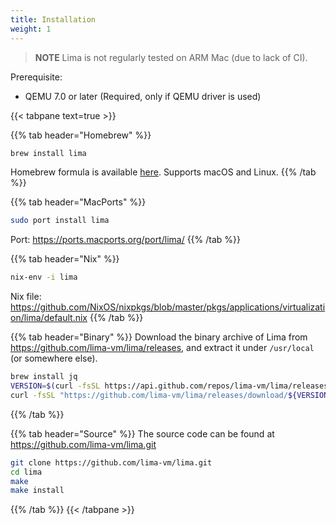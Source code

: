 ```yaml
---
title: Installation
weight: 1
---
```

> **NOTE**
> Lima is not regularly tested on ARM Mac (due to lack of CI).

Prerequisite:

- QEMU 7.0 or later (Required, only if QEMU driver is used)

{{< tabpane text=true >}}

{{% tab header="Homebrew" %}}
```bash
brew install lima
```

Homebrew formula is available [here](https://github.com/Homebrew/homebrew-core/blob/master/Formula/l/lima.rb).
Supports macOS and Linux.
{{% /tab %}}

{{% tab header="MacPorts" %}}
```bash
sudo port install lima
```

Port: <https://ports.macports.org/port/lima/>
{{% /tab %}}

{{% tab header="Nix" %}}
```bash
nix-env -i lima
```

Nix file: <https://github.com/NixOS/nixpkgs/blob/master/pkgs/applications/virtualization/lima/default.nix>
{{% /tab %}}

{{% tab header="Binary" %}}
Download the binary archive of Lima from <https://github.com/lima-vm/lima/releases>, 
and extract it under `/usr/local` (or somewhere else). 

```bash
brew install jq
VERSION=$(curl -fsSL https://api.github.com/repos/lima-vm/lima/releases/latest | jq -r .tag_name)
curl -fsSL "https://github.com/lima-vm/lima/releases/download/${VERSION}/lima-${VERSION:1}-$(uname -s)-$(uname -m).tar.gz" | tar Cxzvm /usr/local
```
{{% /tab %}}

{{% tab header="Source" %}}
The source code can be found at <https://github.com/lima-vm/lima.git>

```bash
git clone https://github.com/lima-vm/lima.git
cd lima
make
make install
```
{{% /tab %}}
{{< /tabpane >}}
